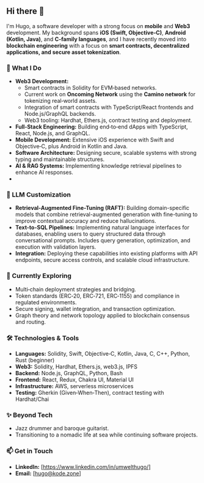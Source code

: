 ## Hi there 👋

I'm Hugo, a software developer with a strong focus on **mobile** and **Web3** development. My background spans **iOS (Swift, Objective‑C)**, **Android (Kotlin, Java)**, and **C‑family languages**, and I have recently moved into **blockchain engineering** with a focus on **smart contracts, decentralized applications, and secure asset tokenization**.

### 🚀 What I Do
- **Web3 Development:** 
  - Smart contracts in Solidity for EVM‑based networks.
  - Current work on **Oncoming Network** using the **Camino network** for tokenizing real‑world assets.
  - Integration of smart contracts with TypeScript/React frontends and Node.js/GraphQL backends.
  - Web3 tooling: Hardhat, Ethers.js, contract testing and deployment.
- **Full‑Stack Engineering:** Building end‑to‑end dApps with TypeScript, React, Node.js, and GraphQL.
- **Mobile Development:** Extensive iOS experience with Swift and Objective‑C, plus Android in Kotlin and Java.
- **Software Architecture:** Designing secure, scalable systems with strong typing and maintainable structures.
- **AI & RAG Systems:** Implementing knowledge retrieval pipelines to enhance AI responses.
- 
### 🧠 LLM Customization
- **Retrieval-Augmented Fine-Tuning (RAFT):** Building domain-specific models that combine retrieval-augmented generation with fine-tuning to improve contextual accuracy and reduce hallucinations.
- **Text-to-SQL Pipelines:** Implementing natural language interfaces for databases, enabling users to query structured data through conversational prompts. Includes query generation, optimization, and execution with validation layers.
- **Integration:** Deploying these capabilities into existing platforms with API endpoints, secure access controls, and scalable cloud infrastructure.

### 🌱 Currently Exploring
- Multi‑chain deployment strategies and bridging.
- Token standards (ERC‑20, ERC‑721, ERC‑1155) and compliance in regulated environments.
- Secure signing, wallet integration, and transaction optimization.
- Graph theory and network topology applied to blockchain consensus and routing.

### 🛠️ Technologies & Tools
- **Languages:** Solidity, Swift, Objective‑C, Kotlin, Java, C, C++, Python, Rust (beginner)
- **Web3:** Solidity, Hardhat, Ethers.js, web3.js, IPFS
- **Backend:** Node.js, GraphQL, Python, Bash
- **Frontend:** React, Redux, Chakra UI, Material UI
- **Infrastructure:** AWS, serverless microservices
- **Testing:** Gherkin (Given‑When‑Then), contract testing with Hardhat/Chai

### ✨ Beyond Tech
- Jazz drummer and baroque guitarist.
- Transitioning to a nomadic life at sea while continuing software projects.

### 📫 Get in Touch
- **LinkedIn:** [https://www.linkedin.com/in/umwelthugo/]
- **Email:** [hugo@kode.zone]
